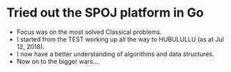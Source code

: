 # Tried out the SPOJ platform in Go

* Focus was on the most solved Classical problems.
* I started from the TEST working up all the way to HUBULULLU
(as at Jul 12, 2018).
* I now have a better understanding of algorithms and data structures.
* Now on to the bigger wars...
